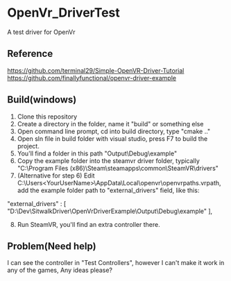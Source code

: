 # OpenVr_DriverTest
A test driver for OpenVr
## Reference
https://github.com/terminal29/Simple-OpenVR-Driver-Tutorial
https://github.com/finallyfunctional/openvr-driver-example

## Build(windows)
1. Clone this repository
2. Create a directory in the folder, name it "build" or something else
3. Open command line prompt, cd into build directory, type "cmake .."
4. Open sln file in build folder with visual studio, press F7 to build the project.
5. You'll find a folder in this path "Output\Debug\example"
6. Copy the example folder into the steamvr driver folder, typically "C:\Program Files (x86)\Steam\steamapps\common\SteamVR\drivers"
7. (Alternative for step 6) Edit C:\Users\<YourUserName>\AppData\Local\openvr\openvrpaths.vrpath, add the example folder path to "external_drivers" field, like this:

"external_drivers" : 
	[
		"D:\\Dev\\SitwalkDriver\\OpenVrDriverExample\\Output\\Debug\\example"
	],

8. Run SteamVR, you'll find an extra controller there.

## Problem(Need help)
I can see the controller in "Test Controllers", however I can't make it work in any of the games, Any ideas please?
